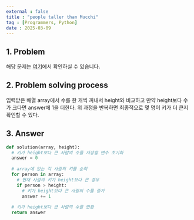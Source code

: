 ```yaml
---
external : false
title : "people taller than Mucchi"
tag : [Programmers, Python]
date : 2025-03-09
---
```


## 1. Problem

해당 문제는 [여기](https://school.programmers.co.kr/learn/courses/30/lessons/120585)에서 확인하실 수 있습니다.

## 2. Problem solving process

입력받은 배열 array에서 수를 한 개씩 꺼내서 height와 비교하고 만약 height보다 수가 크다면 answer에 1을 더한다.
위 과정을 반복하면 최종적으로 몇 명이 키가 더 큰지 확인할 수 있다.

## 3. Answer

```python
def solution(array, height):
  # 키가 height보다 큰 사람의 수를 저장할 변수 초기화
  answer = 0
  
  # array에 있는 각 사람의 키를 순회
  for person in array:
    # 현재 사람의 키가 height보다 큰 경우
    if person > height:
      # 키가 height보다 큰 사람의 수를 증가
      answer += 1
  
  # 키가 height보다 큰 사람의 수를 반환
  return answer
```
